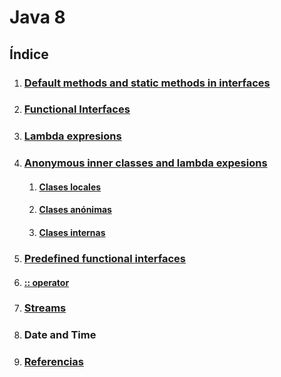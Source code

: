 # Java 8
## Índice

1. ### [Default methods and static methods in interfaces](./defaultAndStaticInterfaceMethods/defaultAndStaticInterfaceMethods.md)
2. ### [Functional Interfaces](./functionalInterface/functionalInterface.md)
3. ### [Lambda expresions](./lambdaExpresions/lambdaExpresions.md)
4. ### [Anonymous inner classes and lambda expesions](./lambdaExpresions/anonymousInnerClassVSlambdaExpresions.md)
   1. #### [Clases locales](./lambdaExpresions/localClasses.md)
   2. #### [Clases anónimas](./lambdaExpresions/ano1nymousInnerClassVSlambdaExpresions.md)
   3. #### [Clases internas](./lambdaExpresions/innerClases.md)
5. ### [Predefined functional interfaces](./functionalInterface/predefinedFunctionalInterfaces.md)
6. #### [:: operator](./operador::.md)
7. ### [Streams](./streams/streams.md)
8. ### Date and Time
9. ### [Referencias](./referencias.md)
